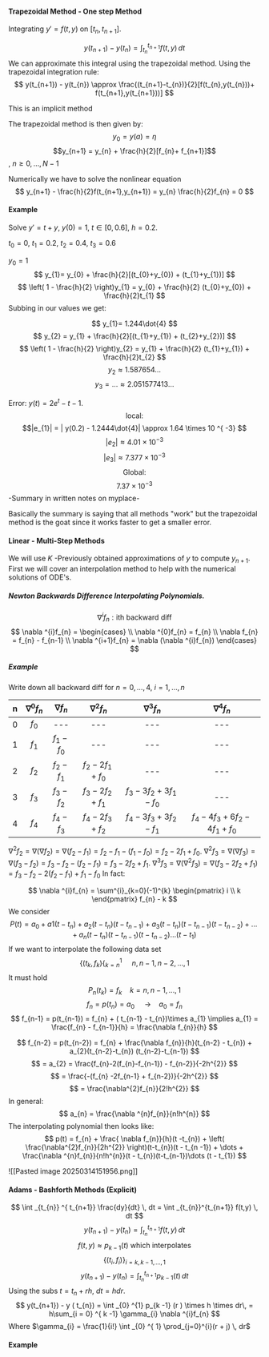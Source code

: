 
#### Trapezoidal Method - One step Method

Integrating $y' = f(t,y)$ on $[t_{n}, t_{n+1}]$.

$$
y(t_{n+1}) - y(t_{n}) = \int _{t_{n}}^{t_{n+1}}f(t,y) \, dt
$$
We can approximate this integral using the trapezoidal method. Using the trapezoidal integration rule:
$$
y(t_{n+1}) - y(t_{n}) \approx \frac{(t_{n+1}-t_{n})}{2}[f(t_{n},y(t_{n}))+ f(t_{n+1},y(t_{n+1}))]
$$

This is an implicit method

The trapezoidal method is then given by:
$$
y_{0}=y(a) = \eta
$$
$$y_{n+1} = y_{n} + \frac{h}{2}[f_{n}+ f_{n+1}]$$, $n\geq 0,\dots,N-1$

Numerically we have to solve the nonlinear equation $$
y_{n+1} - \frac{h}{2}f(t_{n+1},y_{n+1}) = y_{n} \frac{h}{2}f_{n} = 0
$$
#### Example

Solve $y' = t + y$, $y(0) = 1$, $t\in[0,0.6]$, $h = 0.2$.

$t_{0}=0$, $t_{1}= 0.2$, $t_{2}=0.4$, $t_{3}=0.6$

$y_{0}=1$
$$
y_{1}= y_{0} + \frac{h}{2}[(t_{0}+y_{0}) + (t_{1}+y_{1})]
$$
$$
\left( 1 - \frac{h}{2} \right)y_{1} = y_{0} + \frac{h}{2} (t_{0}+y_{0}) + \frac{h}{2}t_{1}
$$
Subbing in our values we get:

$$
y_{1}= 1.244\dot{4}
$$
$$
y_{2} = y_{1} + \frac{h}{2}[(t_{1}+y_{1}) + (t_{2}+y_{2})]
$$
$$
\left( 1 - \frac{h}{2} \right)y_{2} = y_{1} + \frac{h}{2} (t_{1}+y_{1}) + \frac{h}{2}t_{2}
$$
$$
y_{2} \approx 1.587654\dots
$$
$$
y_{3} = \dots \approx 2.051577413\dots
$$

Error: $y(t) = 2e^{ t } - t - 1$.
$$
\text{local: } 
$$
$$|e_{1}| = | y(0.2) - 1.2444\dot{4}| \approx 1.64 \times 10 ^{ -3}
$$
$$
|e_{2}| \approx 4.01 \times 10 ^{ - 3}
$$
$$
|e_{3}| \approx 7.377 \times 10 ^{ - 3}
$$
$$
\text{Global:}
$$
$$
7.37\times 10 ^{ -3}
$$
-Summary in written notes on myplace-

Basically the summary is saying that all methods "work" but the trapezoidal method is the goat since it works faster to get a smaller error.

#### Linear - Multi-Step Methods

We will use $K$ -Previously obtained approximations of $y$ to compute $y_{n+1}$. First we will cover an interpolation method to help with the numerical solutions of ODE's.
##### Newton Backwards Difference Interpolating Polynomials.

$$
\nabla ^{i} f_{n}: \text{ith backward diff}
$$
$$
\nabla ^{i}f_{n} = \begin{cases} \\
\nabla ^{0}f_{n} = f_{n} \\
\nabla f_{n} = f_{n} - f_{n-1} \\
\nabla ^{i+1}f_{n} = \nabla (\nabla ^{i}f_{n})
\end{cases}
$$

##### Example

Write down all backward diff for $n = 0,\dots,4$, $i = 1,\dots,n$


|  n  | $\nabla ^{0}f_{n}$ | $\nabla f_{n}$  |    $\nabla ^{2}f_{n}$     |        $\nabla ^{3}f_{n}$         |             $\nabla ^{4}f_{n}$             |
| :-: | :----------------: | :-------------: | :-----------------------: | :-------------------------------: | :----------------------------------------: |
|  0  |      $f_{0}$       |       ---       |            ---            |                ---                |                    ---                     |
|  1  |      $f_{1}$       |  $f_{1}-f_{0}$  |            ---            |                ---                |                    ---                     |
|  2  |      $f_{2}$       | $f_{2} - f_{1}$ |   $f_{2}-2f_{1}+f_{0}$    |                ---                |                    ---                     |
|  3  |      $f_{3}$       |  $f_{3}-f_{2}$  | $f_{3} - 2 f_{2} + f_{1}$ | $f_{3} - 3f_{2} + 3f_{1} - f_{0}$ |                    ---                     |
|  4  |      $f_{4}$       |  $f_{4}-f_{3}$  | $f_{4} - 2f_{3} + f_{2}$  | $f_{4} - 3f_{3} + 3f_{2} - f_{1}$ | $f_{4} - 4f_{3} + 6f_{2} - 4f_{1} + f_{0}$ |
$\nabla ^{2}f_{2} = \nabla (\nabla f_{2})=\nabla (f_{2}-f_{1}) = f_{2}-f_{1}-(f_{1}-f_{0}) = f_{2} - 2 f_{1}+f_{0}$.
$\nabla^{2}f_{3} = \nabla (\nabla f_{3}) = \nabla (f_{3}-f_{2}) = f_{3} - f_{2} -(f_{2}-f_{1}) = f_{3} - 2 f_{2} + f_{1}$.
$\nabla^{3}f_{3} = \nabla (\nabla^{2}f_{3}) = \nabla (f_{3} - 2 f_{2} + f_{1}) = f_{3} - f_{2} - 2 (f_{2} - f_{1}) + f_{1} - f_{0}$
In fact:

$$
\nabla ^{i}f_{n} = \sum^{i}_{k=0}(-1)^{k} \begin{pmatrix}
i \\
k
\end{pmatrix} f_{n} - k
$$
We consider $$
P(t) = a_{0} + a 1 ( t - t_{n}) + a_{2} ( t - t_{n}) ( t - t_{n-1}) + a_{3}(t - t_{n})(t - t_{n-1}) ( t -t_{n-2}) + \dots + a_{n}(t-t_{n}) (t - t_{n-1})(t - t_{n-2})\dots (t - t_{1})
$$
If we want to interpolate the following data set
$$
\{ (t_{k},f_{k})\{_{k=n}^{1}\ \ \ \ \ n, n-1, n -2,\dots,1
$$
It must hold $$
P_{n}(t_{k}) = f_{k} \ \ \ \ k = n, n - 1, \dots, 1
$$
$$
f_{n} = p(t_{n}) = a_{0}  \ \ \ \ \  \text{->} \ \ \ \  a_{0} = f_{n}
$$
$$
f_{n-1} = p(t_{n-1}) = f_{n} + ( t_{n-1} - t_{n})\times a_{1} \implies a_{1} = \frac{f_{n} - f_{n-1}}{h} = \frac{\nabla f_{n}}{h}
$$

$$
f_{n-2} = p(t_{n-2}) = f_{n} + \frac{\nabla f_{n}}{h}(t_{n-2} - t_{n}) + a_{2}(t_{n-2}-t_{n}) (t_{n-2}-t_{n-1})
$$
$$
= a_{2} = \frac{f_{n}-2(f_{n}-f_{n-1}) - f_{n-2}}{-2h^{2}}
$$
$$
= \frac{-(f_{n} -2f_{n-1} + f_{n-2})}{-2h^{2}}
$$
$$
= \frac{\nabla^{2}f_{n}}{2!h^{2}}
$$
In general:
$$
a_{n} = \frac{\nabla ^{n}f_{n}}{n!h^{n}}
$$
The interpolating polynomial then looks like: 
$$
p(t) = f_{n} + \frac{ \nabla f_{n}}{h}(t -t_{n}) + \left( \frac{\nabla^{2}f_{n}}{2h^{2}} \right)(t-t_{n})(t - t_{n -1}) + \dots + \frac{\nabla ^{n}f_{n}}{n!h^{n}}(t - t_{n})(t-t_{n-1})\dots (t - t_{1})
$$

![[Pasted image 20250314151956.png]]

#### Adams - Bashforth Methods (Explicit)
$$
\int _{t_{n}} ^{ t_{n+1}} \frac{dy}{dt} \, dt = \int _{t_{n}}^{t_{n+1}} f(t,y) \, dt
$$
$$
y(t_{n+1}) - y(t_{n}) = \int _{t_{n}} ^{ t_{n+1}} f(t,y) \, dt
$$
$$
f(t,y) \approx p_{k-1}(t) \text{ which interpolates}
$$
$$
\{ (t_{i}, f_{i}) \}_{i = k, k-1,\dots,1}
$$
$$
y(t_{n+1}) - y(t_{n}) = \int _{t_{n}}^{t_{n+1}} p_{k-1}(t) \, dt
$$
Using the subs $t = t_{n} + rh$, $dt = hdr$.
$$
y(t_{n+1}) - y ( t_{n}) = \int _{0} ^{1} p_{k -1} (r ) \times h \times dr\, = h\sum_{i = 0} ^{ k -1} \gamma_{i} \nabla ^{i}f_{n}
$$
Where $\gamma_{i} = \frac{1}{i!} \int _{0} ^{ 1} \prod_{j=0}^{i}(r + j) \, dr$

#### Example

